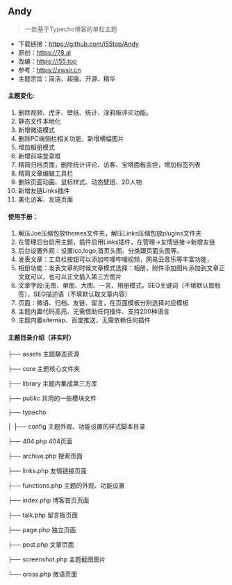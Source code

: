 ## Andy

> 一款基于Typecho博客的单栏主题

- 下载链接：https://github.com/i55top/Andy
- 原创：https://78.al
- 改编：https://i55.top
- 参考：https://xwsir.cn
- 主题宗旨：简洁、超强、开源、精华

#### 主题变化:

1. 删除视频、虎牙、壁纸、统计、涂鸦板评论功能。
2. 静态文件本地化
3. 新增微语模式
4. 删除PC端侧栏相关功能，新增横幅图片
5. 增加相册模式
6. 新增前端登录框
7. 精简归档页面，删除统计评论、访客、宝塔面板监控，增加标签列表
8. 精简文章编辑工具栏
9. 删除页面动画、鼠标样式、动态壁纸、2D人物
10. 新增友链Links插件
11. 美化访客、友链页面

#### 使用手册：

1. 解压Joe压缩包放themes文件夹，解压Links压缩包放plugins文件夹
2. 在管理后台启用主题，插件启用Links插件，在管理->友情链接->新增友链
3. 后台设置外观：设置ico,logo,首页头图、分类跟页面头图等。
4. 发表文章：工具栏按钮可以添加哔哩哔哩视频，网易云音乐等丰富功能，
5. 相册功能：发表文章的时候文章模式选择：相册，附件添加图片添加到文章正文就可以，也可以正文插入第三方图片
6. 文章字段:无图、单图、大图、一言、相册模式，SEO关键词（不填默认取标签），SEO描述语（不填默认取文章内容）
7. 页面：微语、归档、友链、留言，在页面模板分别选择对应模板
8. 主题内置代码高亮、无需借助任何插件、支持200种语言
9. 主题内置sitemap、百度推送，无需依赖任何插件

#### 主题目录介绍（非实时）

├── assets 主题静态资源

├── core 主题核心文件夹

├── library 主题内集成第三方库

├── public 共用的一些模块文件

├── typecho

│      ├── config 主题外观、功能设置的样式脚本目录

├── 404.php 404页面

├── archive.php 搜索页面

├── links.php 友情链接页面

├── functions.php 主题的外观、功能设置

├── index.php 博客首页页面

├── talk.php 留言板页面

├── page.php 独立页面

├── post.php 文章页面

├── screenshot.php 主题截图图片

└── cross.php 微语页面
